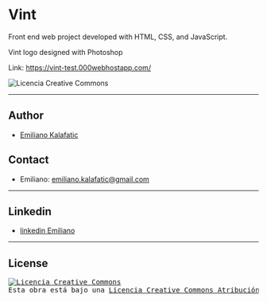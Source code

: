 # Vint 
Front end web project developed with HTML, CSS, and JavaScript.

Vint logo designed with Photoshop

Link: https://vint-test.000webhostapp.com/

<img alt="Licencia Creative Commons" style="border-width:0" src="https://i.ibb.co/MCn9yYq/Vint.png" />

--------------------------------
## Author
* [Emiliano Kalafatic](https://github.com/ekalafatic)

## Contact
 * Emiliano: emiliano.kalafatic@gmail.com

--------------------------------

## Linkedin
* [linkedin Emiliano](https://www.linkedin.com/in/emiliano-kalafatic/)

--------------------------------

## License

<pre>
<a rel="license" href="http://creativecommons.org/licenses/by-nc-sa/4.0/"><img alt="Licencia Creative Commons" style="border-width:0" src="https://i.creativecommons.org/l/by-nc-sa/4.0/88x31.png" /></a><br />Esta obra está bajo una <a rel="license" href="http://creativecommons.org/licenses/by-nc-sa/4.0/">Licencia Creative Commons Atribución-NoComercial-CompartirIgual 4.0 Internacional</a>. 
<pre>

